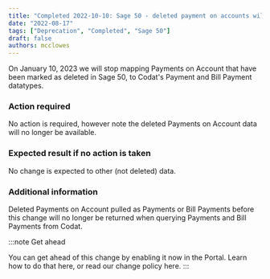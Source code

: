 ```yaml
---
title: "Completed 2022-10-10: Sage 50 - deleted payment on accounts will be soft deleted  "
date: "2022-08-17"
tags: ["Deprecation", "Completed", "Sage 50"]
draft: false
authors: mcclowes
---
```


On January 10, 2023 we will stop mapping Payments on Account that have been marked as deleted in Sage 50, to Codat's Payment and Bill Payment datatypes.

<!--truncate-->

### Action required

No action is required, however note the deleted Payments on Account data will no longer be available.

### Expected result if no action is taken

No change is expected to other (not deleted) data.

### Additional information

Deleted Payments on Account pulled as Payments or Bill Payments before this change will no longer be returned when querying Payments and Bill Payments from Codat.

:::note Get ahead

You can get ahead of this change by enabling it now in the Portal. Learn how to do that here, or read our change policy here.
:::
